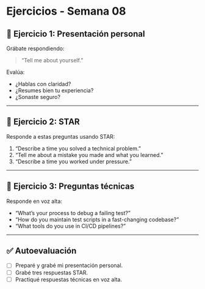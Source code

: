 # Ejercicios - Semana 08

## 🎤 Ejercicio 1: Presentación personal

Grábate respondiendo:  
> “Tell me about yourself.”

Evalúa:

- ¿Hablas con claridad?
- ¿Resumes bien tu experiencia?
- ¿Sonaste seguro?

---

## 🎤 Ejercicio 2: STAR

Responde a estas preguntas usando STAR:

1. “Describe a time you solved a technical problem.”
2. “Tell me about a mistake you made and what you learned.”
3. “Describe a time you worked under pressure.”

---

## 🎤 Ejercicio 3: Preguntas técnicas

Responde en voz alta:

- “What’s your process to debug a failing test?”
- “How do you maintain test scripts in a fast-changing codebase?”
- “What tools do you use in CI/CD pipelines?”

---

## ✅ Autoevaluación

- [ ] Preparé y grabé mi presentación personal.
- [ ] Grabé tres respuestas STAR.
- [ ] Practiqué respuestas técnicas en voz alta.